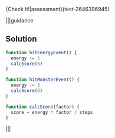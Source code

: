 
{Check It!|assessment}(test-2646396945)

|||guidance
## Solution

```javascript
function hitEnergyEvent() {
  energy += 5
  calcScore(6)
}

function hitMonsterEvent() {
  energy -= 5
  calcScore(6)
}

function calcScore(factor) {
  score = energy * factor / steps
}
```
|||